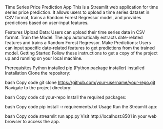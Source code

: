 Time Series Price Prediction App
This is a Streamlit web application for time series price prediction. It allows users to upload a time series dataset in CSV format, trains a Random Forest Regressor model, and provides predictions based on user-input features.

Features
Upload Data: Users can upload their time series data in CSV format.
Train the Model: The app automatically extracts date-related features and trains a Random Forest Regressor.
Make Predictions: Users can input specific date-related features to get predictions from the trained model.
Getting Started
Follow these instructions to get a copy of the project up and running on your local machine.

Prerequisites
Python installed
pip (Python package installer) installed
Installation
Clone the repository:

bash
Copy code
git clone https://github.com/your-username/your-repo.git
Navigate to the project directory:

bash
Copy code
cd your-repo
Install the required packages:

bash
Copy code
pip install -r requirements.txt
Usage
Run the Streamlit app:

bash
Copy code
streamlit run app.py
Visit http://localhost:8501 in your web browser to access the app.

